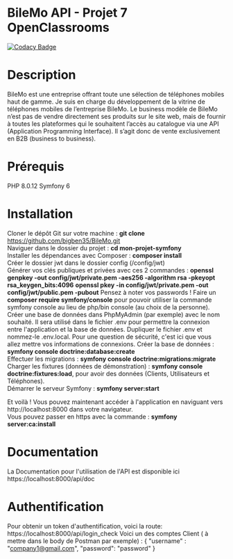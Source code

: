# BileMo API - Projet 7 OpenClassrooms

[![Codacy Badge](https://app.codacy.com/project/badge/Grade/0b8d754e980b47afbb53006c7e672f12)](https://app.codacy.com/gh/bigben35/BileMo/dashboard?utm_source=gh&utm_medium=referral&utm_content=&utm_campaign=Badge_grade)

# Description
BileMo est une entreprise offrant toute une sélection de téléphones mobiles haut de gamme.
Je suis en charge du développement de la vitrine de téléphones mobiles de l’entreprise BileMo. Le business modèle de BileMo n’est pas de vendre directement ses produits sur le site web, mais de fournir à toutes les plateformes qui le souhaitent l’accès au catalogue via une API (Application Programming Interface). Il s’agit donc de vente exclusivement en B2B (business to business).

# Prérequis
PHP 8.0.12
Symfony 6

# Installation
Cloner le dépôt Git sur votre machine : **git clone** https://github.com/bigben35/BileMo.git  
Naviguer dans le dossier du projet : **cd mon-projet-symfony**  
Installer les dépendances avec Composer : **composer install**  
Créer le dossier jwt dans le dossier config (/config/jwt)  
Générer vos clés publiques et privées avec ces 2 commandes : 
**openssl genpkey -out config/jwt/private.pem -aes256 -algorithm rsa -pkeyopt rsa_keygen_bits:4096**
**openssl pkey -in config/jwt/private.pem -out config/jwt/public.pem -pubout**
Pensez à noter vos passwords !
Faire un **composer require symfony/console** pour pouvoir utiliser la commande symfony console au lieu de php/bin console (au choix de la personne). 
Créer une base de données dans PhpMyAdmin (par exemple) avec le nom souhaité. Il sera utilisé dans le fichier .env pour permettre la connexion entre l'application et la base de données. Dupliquer le fichier .env et nommez-le .env.local. Pour une question de sécurité, c'est ici que vous allez mettre vos informations de connexions.  Créer la base de données : **symfony console doctrine:database:create**  
Effectuer les migrations : **symfony console doctrine:migrations:migrate**  
Charger les fixtures (données de démonstration) : **symfony console doctrine:fixtures:load**, pour avoir des données (Clients, Utilisateurs et Téléphones).  
Démarrer le serveur Symfony : **symfony server:start**  

Et voilà ! Vous pouvez maintenant accéder à l'application en naviguant vers http://localhost:8000 dans votre navigateur.  
Vous pouvez passer en https avec la commande : **symfony server:ca:install**

# Documentation
La Documentation pour l'utilisation de l'API est disponible ici https://localhost:8000/api/doc

# Authentification
Pour obtenir un token d'authentification, voici la route: https://localhost:8000/api/login_check
Voici un des comptes Client ( à mettre dans le body de Postman par exemple) : 
{
    "username" : "company1@gmail.com",
    "password": "password"
}
